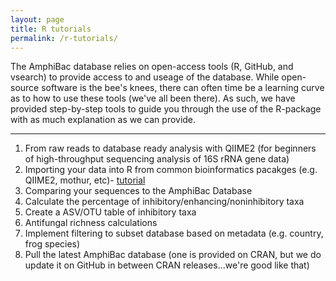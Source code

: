 ```yaml
---
layout: page
title: R tutorials
permalink: /r-tutorials/
---
```

The AmphiBac database relies on open-access tools (R, GitHub, and vsearch) to provide access to and useage of the database. While open-source software is the bee's knees, there can often time be a learning curve as to how to use these tools (we've all been there). As such, we have provided step-by-step tools to guide you through the use of the R-package with as much explanation as we can provide. 

---
<ol>
<li>From raw reads to database ready analysis with QIIME2 (for beginners of high-throughput sequencing analysis of 16S rRNA gene data) </li>
<li>Importing your data into R from common bioinformatics pacakges (e.g. QIIME2, mothur, etc)- <a href="/importing/"> tutorial</a></li>
<li>Comparing your sequences to the AmphiBac Database</li>
<li>Calculate the percentage of inhibitory/enhancing/noninhibitory taxa </li>
<li>Create a ASV/OTU table of inhibitory taxa</li>
<li>Antifungal richness calculations</li>
<li>Implement filtering to subset database based on metadata (e.g. country, frog species)</li>
<li>Pull the latest AmphiBac database (one is provided on CRAN, but we do update it on GitHub in between CRAN releases...we're good like that)</li>  
</ol>
